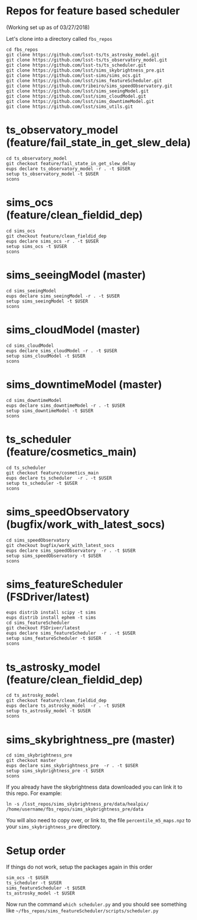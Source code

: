 # Repos for feature based scheduler
(Working set up as of 03/27/2018)

Let's clone into a directory called `fbs_repos`

~~~
cd fbs_repos
git clone https://github.com/lsst-ts/ts_astrosky_model.git
git clone https://github.com/lsst-ts/ts_observatory_model.git
git clone https://github.com/lsst-ts/ts_scheduler.git
git clone https://github.com/lsst/sims_skybrightness_pre.git
git clone https://github.com/lsst-sims/sims_ocs.git
git clone https://github.com/lsst/sims_featureScheduler.git
git clone https://github.com/tribeiro/sims_speedObservatory.git
git clone https://github.com/lsst/sims_seeingModel.git
git clone https://github.com/lsst/sims_cloudModel.git
git clone https://github.com/lsst/sims_downtimeModel.git
git clone https://github.com/lsst/sims_utils.git
~~~

# ts_observatory_model (feature/fail_state_in_get_slew_dela)

```
cd ts_observatory_model
git checkout feature/fail_state_in_get_slew_delay
eups declare ts_observatory_model -r . -t $USER
setup ts_observatory_model -t $USER
scons
```

# sims_ocs (feature/clean_fieldid_dep)

```
cd sims_ocs
git checkout feature/clean_fieldid_dep
eups declare sims_ocs -r . -t $USER
setup sims_ocs -t $USER
scons
```
# sims_seeingModel (master)

```
cd sims_seeingModel
eups declare sims_seeingModel -r . -t $USER
setup sims_seeingModel -t $USER
scons
```
# sims_cloudModel (master)

```
cd sims_cloudModel
eups declare sims_cloudModel -r . -t $USER
setup sims_cloudModel -t $USER
scons
```

# sims_downtimeModel (master)

```
cd sims_downtimeModel
eups declare sims_downtimeModel -r . -t $USER
setup sims_downtimeModel -t $USER
scons
```

# ts_scheduler (feature/cosmetics_main)

```
cd ts_scheduler 
git checkout feature/cosmetics_main
eups declare ts_scheduler  -r . -t $USER
setup ts_scheduler -t $USER
scons
```
# sims_speedObservatory (bugfix/work_with_latest_socs)

```
cd sims_speedObservatory
git checkout bugfix/work_with_latest_socs
eups declare sims_speedObservatory  -r . -t $USER
setup sims_speedObservatory -t $USER
scons
```

# sims_featureScheduler (FSDriver/latest)

```
eups distrib install scipy -t sims
eups distrib install ephem -t sims
cd sims_featureScheduler 
git checkout FSDriver/latest
eups declare sims_featureScheduler  -r . -t $USER
setup sims_featureScheduler -t $USER
scons
```

# ts_astrosky_model (feature/clean_fieldid_dep)

```
cd ts_astrosky_model 
git checkout feature/clean_fieldid_dep
eups declare ts_astrosky_model  -r . -t $USER
setup ts_astrosky_model -t $USER
scons
```


# sims_skybrightness_pre (master)

```
cd sims_skybrightness_pre
git checkout master
eups declare sims_skybrightness_pre  -r . -t $USER
setup sims_skybrightness_pre -t $USER
scons
```

If you already have the skybrightness data downloaded you can link it to this repo. For example:

```
ln -s /lsst_repos/sims_skybrightness_pre/data/healpix/ /home/username/fbs_repos/sims_skybrightness_pre/data
```

You will also need to copy over, or link to, the file `percentile_m5_maps.npz` to your `sims_skybrightness_pre` directory.

# Setup order

If things do not work, setup the packages again in this order

```
sim_ocs -t $USER
ts_scheduler -t $USER
sims_featureScheduler -t $USER
ts_astrosky_model -t $USER
```

Now run the command `which scheduler.py` and you should see something like
`~/fbs_repos/sims_featureScheduler/scripts/scheduler.py`
